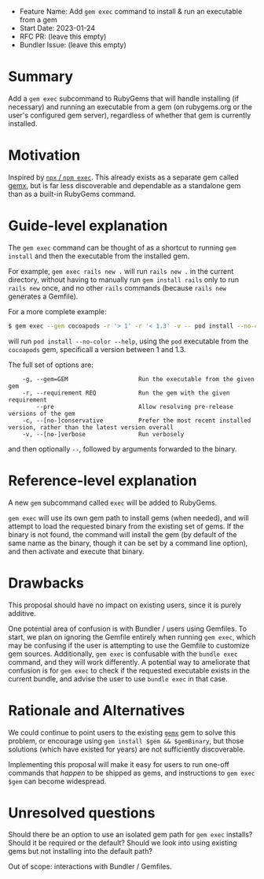- Feature Name: Add `gem exec` command to install & run an executable from a gem
- Start Date: 2023-01-24
- RFC PR: (leave this empty)
- Bundler Issue: (leave this empty)

# Summary

Add a `gem exec` subcommand to RubyGems that will handle installing (if necessary) and running an executable from a gem (on rubygems.org or the user's configured gem server), regardless of whether that gem is currently installed.

# Motivation

Inspired by [`npx` / `npm exec`](https://docs.npmjs.com/cli/v9/commands/npm-exec). This already exists as a separate gem called [gemx](https://github.com/rubygems/gemx), but is far less discoverable and dependable as a standalone gem than as a built-in RubyGems command.

# Guide-level explanation

The `gem exec` command can be thought of as a shortcut to running `gem install` and then the executable from the installed gem.

For example, `gem exec rails new .` will run `rails new .` in the current directory, without having to manually run `gem install rails` only to run `rails new` once, and no other `rails` commands (because `rails new` generates a Gemfile).

For a more complete example:

```sh
$ gem exec --gem cocoapods -r '> 1' -r '< 1.3' -v -- pod install --no-color --help
```

will run `pod install --no-color --help`, using the `pod` executable from the `cocoapods` gem, specificall a version between 1 and 1.3.

The full set of options are:

```
    -g, --gem=GEM                    Run the executable from the given gem
    -r, --requirement REQ            Run the gem with the given requirement
        --pre                        Allow resolving pre-release versions of the gem
    -c, --[no-]conservative          Prefer the most recent installed version, rather than the latest version overall
    -v, --[no-]verbose               Run verbosely
```

and then optionally `--`, followed by arguments forwarded to the binary.

# Reference-level explanation

A new `gem` subcommand called `exec` will be added to RubyGems.

`gem exec` will use its own gem path to install gems (when needed), and will attempt to load the requested binary from the existing set of gems.
If the binary is not found, the command will install the gem (by default of the same name as the binary, though it can be set by a command line option),
and then activate and execute that binary.

# Drawbacks

This proposal should have no impact on existing users, since it is purely additive.

One potential area of confusion is with Bundler / users using Gemfiles.
To start, we plan on ignoring the Gemfile entirely when running `gem exec`, which may be confusing if the user is attempting to use the Gemfile to customize gem sources.
Additionally, `gem exec` is confusable with the `bundle exec` command, and they will work differently. A potential way to ameliorate that confusion is for `gem exec` to check if the requested executable exists in the current bundle, and advise the user to use `bundle exec` in that case.

# Rationale and Alternatives

We could continue to point users to the existing [`gemx`](https://github.com/rubygems/gemx) gem to solve this problem, or encourage using `gem install $gem && $gemBinary`, but those solutions (which have existed for years) are not sufficiently discoverable.

Implementing this proposal will make it easy for users to run one-off commands that _happen_ to be shipped as gems, and instructions to `gem exec $gem` can become widespread.

# Unresolved questions

Should there be an option to use an isolated gem path for `gem exec` installs? Should it be required or the default? Should we look into using existing gems but not installing into the default path?

Out of scope: interactions with Bundler / Gemfiles.
